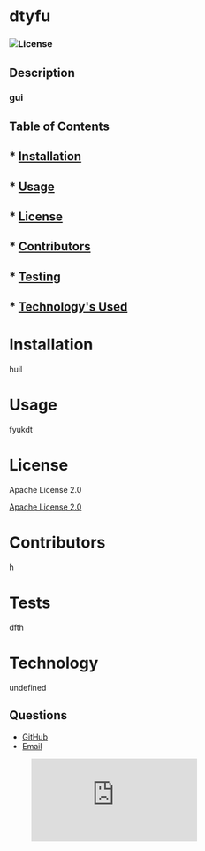 
# dtyfu

### ![License](https://img.shields.io/badge/License-Apache%202.0-green.svg)

## Description
### gui

## Table of Contents

## * [Installation](#Installation)

## * [Usage](#Usage)

## * [License](#License)

## * [Contributors](#Contributors)

## * [Testing](#Tests)

## * [Technology's Used](#Technology)

# Installation

  huil

# Usage

   fyukdt

# License

   Apache License 2.0
 
   [Apache License 2.0](https://opensource.org/licenses/Apache-2.0)

# Contributors

   h

# Tests

   dfth

# Technology

   undefined

## Questions
* [GitHub](https://pfdemarco.github.io)
* [Email](mailto:pfdemarco@hotmail.com)

<!-- blank line -->
<figure class="video_container">
  <iframe src="https://www.youtube.com/embed/yXY3f9jw7fg" frameborder="0" allowfullscreen="true"> </iframe>
</figure>
<!-- blank line -->


